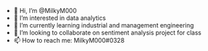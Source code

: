 - 👋 Hi, I’m @MilkyM000
- 👀 I’m interested in data analytics
- 🌱 I’m currently learning industrial and management engineering
- 💞️ I’m looking to collaborate on sentiment analysis project for class
- 📫 How to reach me: MilkyM000#0328

<!---
MilkyM000/MilkyM000 is a ✨ special ✨ repository because its `README.md` (this file) appears on your GitHub profile.
You can click the Preview link to take a look at your changes.
--->
